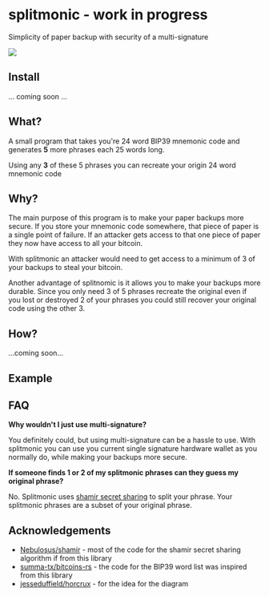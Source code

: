 # splitmonic - work in progress

Simplicity of paper backup with security of a multi-signature

![](https://imgur.com/jgl7oTs.jpg)

## Install

... coming soon ...

## What?

A small program that takes you're 24 word BIP39 mnemonic code and generates **5** more phrases each
25 words long.

Using any **3** of these 5 phrases you can recreate your origin 24 word mnemonic code

## Why?

The main purpose of this program is to make your paper backups more secure. If you store your
mnemonic code somewhere, that piece of paper is a single point of failure. If an attacker gets
access to that one piece of paper they now have access to all your bitcoin.

With splitmonic an attacker would need to get access to a minimum of 3 of your backups to steal your
bitcoin.

Another advantage of splitnomic is it allows you to make your backups more durable. Since you only
need 3 of 5 phrases recreate the original even if you lost or destroyed 2 of your phrases you could
still recover your original code using the other 3.

## How?

...coming soon...

## Example

## FAQ

**Why wouldn't I just use multi-signature?**

You definitely could, but using multi-signature can be a hassle to use. With splitmonic you can use
you current single signature hardware wallet as you normally do, while making your backups more
secure.

**If someone finds 1 or 2 of my splitmonic phrases can they guess my original phrase?**

No. Splitmonic uses [shamir secret sharing](https://en.wikipedia.org/wiki/Shamir%27s_Secret_Sharing)
to split your phrase. Your splitmonic phrases are a subset of your original phrase.

## Acknowledgements

- [Nebulosus/shamir](https://github.com/Nebulosus/shamir) - most of the code for the shamir secret sharing algorithm if from this library
- [summa-tx/bitcoins-rs](summa-tx/bitcoins-rs) - the code for the BIP39 word list was inspired from this library
- [jesseduffield/horcrux](https://github.com/jesseduffield/horcrux) - for the idea for the diagram
